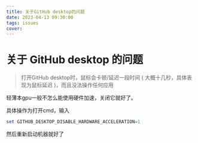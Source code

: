 ```yaml
---
title: 关于GitHub desktop的问题
date: 2023-04-13 09:30:00
tags: issues
cover: 
---
```


# 关于 GitHub desktop 的问题

> 打开GitHub desktop时，鼠标会卡顿/延迟一段时间 ( 大概十几秒，具体表现为鼠标延迟 )，而且没法操作任何应用

轻薄本gpu一般不怎么能使用硬件加速，关闭它就好了。

具体操作为打开cmd，输入

```powershell
set GITHUB_DESKTOP_DISABLE_HARDWARE_ACCELERATION=1
```

然后重新启动机器就好了

